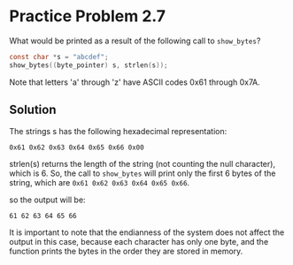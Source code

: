 # Practice Problem 2.7

What would be printed as a result of the following call to `show_bytes`?

```c
const char *s = "abcdef";
show_bytes((byte_pointer) s, strlen(s));
```

Note that letters 'a' through 'z' have ASCII codes 0x61 through 0x7A.

## Solution

The strings s has the following hexadecimal representation:

```plaintext
0x61 0x62 0x63 0x64 0x65 0x66 0x00
```

strlen(s) returns the length of the string (not counting the null character), which is 6. So, the call to `show_bytes` will print only the first 6 bytes of the string, which are `0x61 0x62 0x63 0x64 0x65 0x66`.

so the output will be:

```plaintext
61 62 63 64 65 66
```

It is important to note that the endianness of the system does not affect the output in this case, because each character has only one byte, and the function prints the bytes in the order they are stored in memory.
